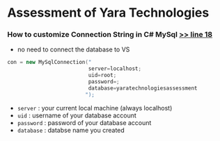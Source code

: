 # Assessment of Yara Technologies

### How to customize Connection String in C# MySql [ >> line 18 ](/YaraTechnologiesAssesment/DBData.cs)

 * no need to connect the database to VS
 ```c++
con = new MySqlConnection("
                           server=localhost; 
                           uid=root; 
                           password=; 
                           database=yaratechnologiesassessment
                          "); 
```
 - ` server ` : your current local machine (always localhost)
 - ` uid ` : username of your database account
 - ` password ` : password of your database account
 - ` database ` : databse name you created
